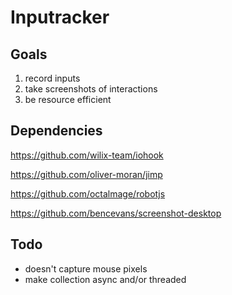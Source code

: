 # Inputracker

## Goals
1. record inputs
2. take screenshots of interactions
3. be resource efficient

## Dependencies
https://github.com/wilix-team/iohook

https://github.com/oliver-moran/jimp

https://github.com/octalmage/robotjs

https://github.com/bencevans/screenshot-desktop

## Todo
* doesn't capture mouse pixels
* make collection async and/or threaded